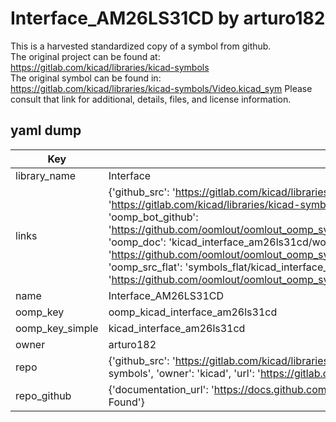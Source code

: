 # Interface_AM26LS31CD by arturo182  
This is a harvested standardized copy of a symbol from github.  
The original project can be found at:  
https://gitlab.com/kicad/libraries/kicad-symbols  
The original symbol can be found in:
https://gitlab.com/kicad/libraries/kicad-symbols/Video.kicad_sym
Please consult that link for additional, details, files, and license information.  
## yaml dump  
| Key | Value |  
| --- | --- |  
| library_name | Interface |  
| links | {'github_src': 'https://gitlab.com/kicad/libraries/kicad-symbols/Video.kicad_sym', 'github_src_repo': 'https://gitlab.com/kicad/libraries/kicad-symbols', 'oomp_bot': 'kicad_interface_am26ls31cd/working', 'oomp_bot_github': 'https://github.com/oomlout/oomlout_oomp_symbol_bot/tree/main/kicad_interface_am26ls31cd/working', 'oomp_doc': 'kicad_interface_am26ls31cd/working', 'oomp_doc_github': 'https://github.com/oomlout/oomlout_oomp_symbol_doc/tree/main/kicad_interface_am26ls31cd/working', 'oomp_src_flat': 'symbols_flat/kicad_interface_am26ls31cd/working', 'oomp_src_flat_github': 'https://github.com/oomlout/oomlout_oomp_symbol_src/tree/main/kicad_interface_am26ls31cd/working'} |  
| name | Interface_AM26LS31CD |  
| oomp_key | oomp_kicad_interface_am26ls31cd |  
| oomp_key_simple | kicad_interface_am26ls31cd |  
| owner | arturo182 |  
| repo | {'github_src': 'https://gitlab.com/kicad/libraries/kicad-symbols/Video.kicad_sym', 'name': 'libraries/kicad-symbols', 'owner': 'kicad', 'url': 'https://gitlab.com/kicad/libraries/kicad-symbols'} |  
| repo_github | {'documentation_url': 'https://docs.github.com/rest/repos/repos#get-a-repository', 'message': 'Not Found'} |  

